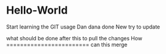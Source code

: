 # Hello-World
Start learning the GIT usage
Dan dana done
New try to update

what should be done after this to pull the changes
How ======================== can this merge
